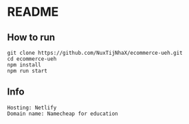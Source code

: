 # README

## How to run
    git clone https://github.com/NuxTijNhaX/ecommerce-ueh.git
    cd ecommerce-ueh
    npm install
    npm run start

## Info
    Hosting: Netlify
    Domain name: Namecheap for education
